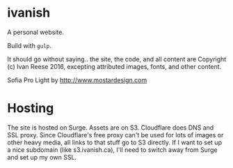 # ivanish

A personal website.

Build with `gulp`.

It should go without saying.. the site, the code, and all content are Copyright (c) Ivan Reese 2016, excepting attributed images, fonts, and other content.

Sofia Pro Light by http://www.mostardesign.com

# Hosting

The site is hosted on Surge. Assets are on S3. Cloudflare does DNS and SSL proxy. Since Cloudflare's free proxy can't be used for lots of images or other heavy media, all links to that stuff go to S3 directly. If I want to set up a nice subdomain (like s3.ivanish.ca), I'll need to switch away from Surge and set up my own SSL.
